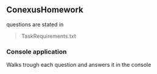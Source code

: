 ## ConexusHomework
questions are stated in 
  > TaskRequirements.txt
### Console application 
Walks trough each question and answers it in the console


